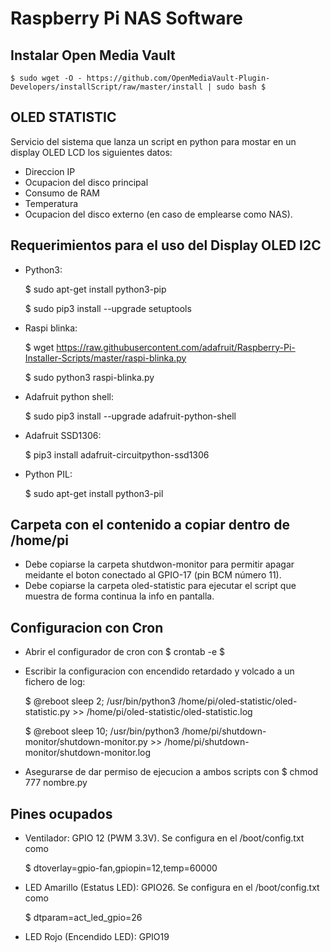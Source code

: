 # Raspberry Pi NAS Software

## Instalar Open Media Vault
    $ sudo wget -O - https://github.com/OpenMediaVault-Plugin-Developers/installScript/raw/master/install | sudo bash $

## OLED STATISTIC
Servicio del sistema que lanza un script en python para mostar en un display OLED LCD los siguientes datos:
- Direccion IP
- Ocupacion del disco principal
- Consumo de RAM
- Temperatura
- Ocupacion del disco externo (en caso de emplearse como NAS).

## Requerimientos para el uso del Display OLED I2C

- Python3:
  
    $ sudo apt-get install python3-pip

	$ sudo pip3 install --upgrade setuptools

- Raspi blinka:
  
	$ wget https://raw.githubusercontent.com/adafruit/Raspberry-Pi-Installer-Scripts/master/raspi-blinka.py

	$ sudo python3 raspi-blinka.py

- Adafruit python shell:
  
	$ sudo pip3 install --upgrade adafruit-python-shell

- Adafruit SSD1306: 
  
	$ pip3 install adafruit-circuitpython-ssd1306

- Python PIL:
  
	$ sudo apt-get install python3-pil


## Carpeta con el contenido a copiar dentro de /home/pi
- Debe copiarse la carpeta shutdwon-monitor para permitir apagar meidante el boton conectado al GPIO-17 (pin BCM número 11).
- Debe copiarse la carpeta oled-statistic para ejecutar el script que muestra de forma continua la info en pantalla.

## Configuracion con Cron
- Abrir el configurador de cron con $ crontab -e $
- Escribir la configuracion con encendido retardado y volcado a un fichero de log: 


    $ @reboot sleep 2; /usr/bin/python3 /home/pi/oled-statistic/oled-statistic.py >> /home/pi/oled-statistic/oled-statistic.log

    $ @reboot sleep 10; /usr/bin/python3 /home/pi/shutdown-monitor/shutdown-monitor.py >> /home/pi/shutdown-monitor/shutdown-monitor.log
- Asegurarse de dar permiso de ejecucion a ambos scripts con 
    $ chmod 777 nombre.py

## Pines ocupados 
- Ventilador: GPIO 12 (PWM 3.3V). Se configura en el /boot/config.txt como 
  
    $ dtoverlay=gpio-fan,gpiopin=12,temp=60000
- LED Amarillo (Estatus LED): GPIO26. Se configura en el /boot/config.txt como 
  
    $ dtparam=act_led_gpio=26
- LED Rojo (Encendido LED): GPIO19